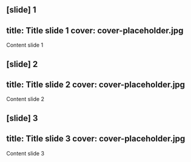 [slide] 1
---
title: Title slide 1
cover: cover-placeholder.jpg
---
Content slide 1

[slide] 2
---
title: Title slide 2
cover: cover-placeholder.jpg
---
Content slide 2

[slide] 3
---
title: Title slide 3
cover: cover-placeholder.jpg
---
Content slide 3